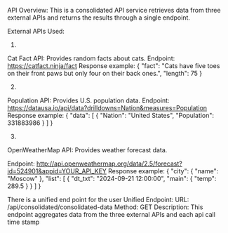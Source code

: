 API Overview:
This is a consolidated API service retrieves data from three external APIs and returns the results through a single endpoint.

External APIs Used:

1)
Cat Fact API: Provides random facts about cats.
Endpoint: https://catfact.ninja/fact
Response example:
{
  "fact": "Cats have five toes on their front paws but only four on their back ones.",
  "length": 75
}
  
2)
Population API: Provides U.S. population data.
Endpoint: https://datausa.io/api/data?drilldowns=Nation&measures=Population
Response example:
{
"data": [
    {
      "Nation": "United States",
      "Population": 331883986
    }
  ]
}

3)
OpenWeatherMap API: Provides weather forecast data.

Endpoint: http://api.openweathermap.org/data/2.5/forecast?id=524901&appid=YOUR_API_KEY
Response example:
{
  "city": { "name": "Moscow" },
  "list": [
    {
      "dt_txt": "2024-09-21 12:00:00",
      "main": { "temp": 289.5 }
    }
  ]
}

There is a unified end point for the user 
Unified Endpoint:
URL: /api/consolidated/consolidated-data
Method: GET
Description: This endpoint aggregates data from the three external APIs and each api call time stamp
